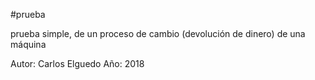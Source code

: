 #prueba

prueba simple, de un proceso de cambio (devolución de dinero) de una máquina

Autor:	Carlos Elguedo
Año:	2018

